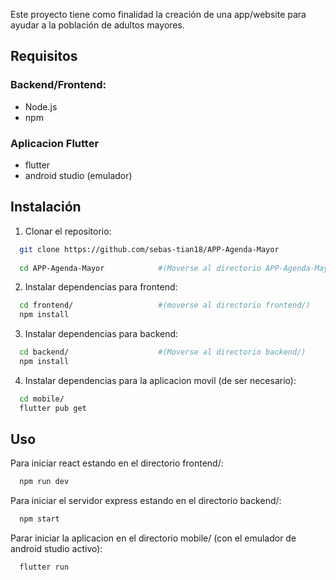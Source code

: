 
Este proyecto tiene como finalidad la creación de una app/website para ayudar a la población de adultos mayores. 

## Requisitos

### Backend/Frontend:
- Node.js
- npm

### Aplicacion Flutter
- flutter
- android studio (emulador)

## Instalación

1. Clonar el repositorio:

```bash
  git clone https://github.com/sebas-tian18/APP-Agenda-Mayor
  
  cd APP-Agenda-Mayor            #(Moverse al directorio APP-Agenda-Mayor)
```

2. Instalar dependencias para frontend:

```bash
  cd frontend/                   #(moverse al directorio frontend/)
  npm install
```

3. Instalar dependencias para backend:

```bash
  cd backend/                    #(Moverse al directorio backend/)
  npm install
```

4. Instalar dependencias para la aplicacion movil (de ser necesario):

```bash
  cd mobile/
  flutter pub get
```

## Uso

Para iniciar react estando en el directorio frontend/:

```bash
  npm run dev
```

Para iniciar el servidor express estando en el directorio backend/:

```bash
  npm start
```

Parar iniciar la aplicacion en el directorio mobile/ (con el emulador de android studio activo):

```bash
  flutter run
```


